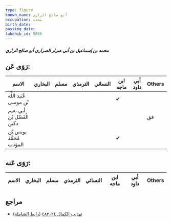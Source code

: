 ```yaml
---
type: figure
known_name: أبو صالح الرازي
occupation: محدث
birth_date:
passing_date:
tahdhib_id: 5066
---
```

##### محمد بن إسماعيل بن أبي ضرار الضراري أبو صالح الرازي

## رَوَى عَن:
| الاسم                      | البخاري | مسلم | الترمذي | النسائي | ابن ماجه | أبي داود | Others |
| -------------------------- | ------- | ---- | ------- | ------- | -------- | -------- | ------ |
| عُبَيد اللَّه بْن موسى     |         |      |         |         | ✔        |          |        |
| أبي نعيم الْفَضْل بْن دكين |         |      |         |         |          |          | فق     |
| يونس بْن مُحَمَّد المؤدب   |         |      |         |         | ✔        |          |        |
## رَوَى عَنه:
| الاسم | البخاري | مسلم | الترمذي | النسائي | ابن ماجه | أبي داود | Others |
| ----- | ------- | ---- | ------- | ------- | -------- | -------- | ------ |
## مراجع
- [تهذيب الكمال ٢٤-٤٨٣](obsidian://open?vault=Tahdhib-al-Kamal&file=Figures/٥٠٦٦-محمد%20بن%20إسماعيل%20بن%20أبي%20ضرار%20الضراري%20أبو%20صالح%20الرازي) ([رابط الشاملة](https://shamela.ws/book/3722/12995))